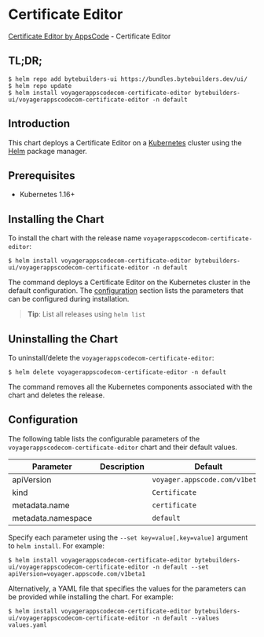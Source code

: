 # Certificate Editor

[Certificate Editor by AppsCode](https://byte.builders) - Certificate Editor

## TL;DR;

```console
$ helm repo add bytebuilders-ui https://bundles.bytebuilders.dev/ui/
$ helm repo update
$ helm install voyagerappscodecom-certificate-editor bytebuilders-ui/voyagerappscodecom-certificate-editor -n default
```

## Introduction

This chart deploys a Certificate Editor on a [Kubernetes](http://kubernetes.io) cluster using the [Helm](https://helm.sh) package manager.

## Prerequisites

- Kubernetes 1.16+

## Installing the Chart

To install the chart with the release name `voyagerappscodecom-certificate-editor`:

```console
$ helm install voyagerappscodecom-certificate-editor bytebuilders-ui/voyagerappscodecom-certificate-editor -n default
```

The command deploys a Certificate Editor on the Kubernetes cluster in the default configuration. The [configuration](#configuration) section lists the parameters that can be configured during installation.

> **Tip**: List all releases using `helm list`

## Uninstalling the Chart

To uninstall/delete the `voyagerappscodecom-certificate-editor`:

```console
$ helm delete voyagerappscodecom-certificate-editor -n default
```

The command removes all the Kubernetes components associated with the chart and deletes the release.

## Configuration

The following table lists the configurable parameters of the `voyagerappscodecom-certificate-editor` chart and their default values.

|     Parameter      | Description |            Default             |
|--------------------|-------------|--------------------------------|
| apiVersion         |             | `voyager.appscode.com/v1beta1` |
| kind               |             | `Certificate`                  |
| metadata.name      |             | `certificate`                  |
| metadata.namespace |             | `default`                      |


Specify each parameter using the `--set key=value[,key=value]` argument to `helm install`. For example:

```console
$ helm install voyagerappscodecom-certificate-editor bytebuilders-ui/voyagerappscodecom-certificate-editor -n default --set apiVersion=voyager.appscode.com/v1beta1
```

Alternatively, a YAML file that specifies the values for the parameters can be provided while
installing the chart. For example:

```console
$ helm install voyagerappscodecom-certificate-editor bytebuilders-ui/voyagerappscodecom-certificate-editor -n default --values values.yaml
```
